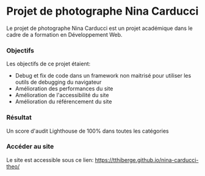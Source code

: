 # Projet de photographe Nina Carducci

Le projet de photographe Nina Carducci est un projet académique dans le cadre de a formation en Développement Web.

### Objectifs

Les objectifs de ce projet étaient:
 - Debug et fix de code dans un framework non maitrisé pour utiliser les outils de debugging du navigateur
 - Amélioration des performances du site
 - Amélioration de l'accessibilité du site
 - Amélioration du référencement du site

### Résultat
Un score d'audit Lighthouse de 100% dans toutes les catégories

### Accéder au site

Le site est accessible sous ce lien:
https://tthiberge.github.io/nina-carducci-theo/
